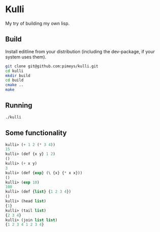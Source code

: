 Kulli
=====

My try of building my own lisp.

Build
-----

Install editline from your distribution (including the dev-package, if your
system uses them).

```bash
git clone git@github.com:pimeys/kulli.git
cd kulli
mkdir build
cd build
cmake ..
make
```

Running
-------

```bash
./kulli
```

Some functionality
------------------

```lisp
kulli> (+ 1 2 (* 3 4))
15
kulli> (def {x y} 1 2)
()
kulli> (+ x y)
3
kulli> (def {exp} (\ {x} {* x x}))
()
kulli> (exp 10)
100
kulli> (def {list} {1 2 3 4})
()
kulli> (head list)
{1}
kulli> (tail list)
{2 3 4}
kulli> (join list list)
{1 2 3 4 1 2 3 4}
```
